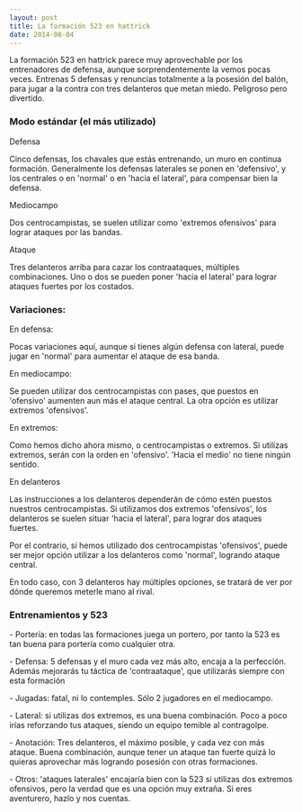 ```yaml
---
layout: post
title: La formación 523 en hattrick
date: 2014-08-04
---
```


La formación 523 en hattrick parece muy aprovechable por los entrenadores de defensa, aunque sorprendentemente la vemos pocas veces. Entrenas 5 defensas y renuncias totalmente a la posesión del balón, para jugar a la contra con tres delanteros que metan miedo. Peligroso pero divertido.

### Modo estándar (el más utilizado)

Defensa

Cinco defensas, los chavales que estás entrenando, un muro en continua formación. Generalmente los defensas laterales se ponen en 'defensivo', y los centrales o en 'normal' o en 'hacia el lateral', para compensar bien la defensa.

Mediocampo

Dos centrocampistas, se suelen utilizar como 'extremos ofensivos' para lograr ataques por las bandas.

Ataque

Tres delanteros arriba para cazar los contraataques, múltiples combinaciones. Uno o dos se pueden poner 'hacia el lateral' para lograr ataques fuertes por los costados.

### Variaciones:

En defensa:

Pocas variaciones aquí, aunque si tienes algún defensa con lateral, puede jugar en 'normal' para aumentar el ataque de esa banda.

En mediocampo:

Se pueden utilizar dos centrocampistas con pases, que puestos en 'ofensivo' aumenten aun más el ataque central. La otra opción es utilizar extremos 'ofensivos'.

En extremos:

Como hemos dicho ahora mismo, o centrocampistas o extremos. Si utilizas extremos, serán con la orden en 'ofensivo'. 'Hacia el medio' no tiene ningún sentido.

En delanteros

Las instrucciones a los delanteros dependerán de cómo estén puestos nuestros centrocampistas. Si utilizamos dos extremos 'ofensivos', los delanteros se suelen situar 'hacia el lateral', para lograr dos ataques fuertes.

Por el contrario, si hemos utilizado dos centrocampistas 'ofensivos', puede ser mejor opción utilizar a los delanteros como 'normal', logrando ataque central.

En todo caso, con 3 delanteros hay múltiples opciones, se tratará de ver por dónde queremos meterle mano al rival.

### Entrenamientos y 523

\- Portería: en todas las formaciones juega un portero, por tanto la 523 es tan buena para portería como cualquier otra.

\- Defensa: 5 defensas y el muro cada vez más alto, encaja a la perfección. Además mejorarás tu táctica de 'contraataque', que utilizarás siempre con esta formación

\- Jugadas: fatal, ni lo contemples. Sólo 2 jugadores en el mediocampo.

\- Lateral: si utilizas dos extremos, es una buena combinación. Poco a poco irías reforzando tus ataques, siendo un equipo temible al contragolpe.

\- Anotación: Tres delanteros, el máximo posible, y cada vez con más ataque. Buena combinación, aunque tener un ataque tan fuerte quizá lo quieras aprovechar más logrando posesión con otras formaciones.

\- Otros: 'ataques laterales' encajaría bien con la 523 si utilizas dos extremos ofensivos, pero la verdad que es una opción muy extraña. Si eres aventurero, hazlo y nos cuentas.
